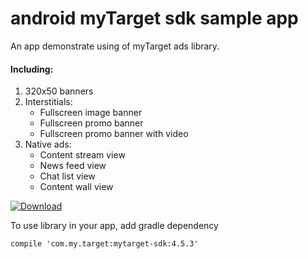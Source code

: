 # android myTarget sdk sample app
An app demonstrate using of myTarget ads library.

#### Including:
1. 320x50 banners
2. Interstitials:
    - Fullscreen image banner
    - Fullscreen promo banner
    - Fullscreen promo banner with video
3. Native ads:
    - Content stream view
    - News feed view
    - Chat list view
    - Content wall view

[ ![Download](https://api.bintray.com/packages/mytarget/maven/mytarget-sdk/images/download.svg) ](https://bintray.com/mytarget/maven/mytarget-sdk/_latestVersion)

To use library in your app, add gradle dependency
```
compile 'com.my.target:mytarget-sdk:4.5.3'
```
